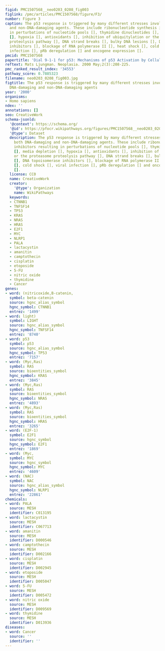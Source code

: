 ```yaml
---
figid: PMC1507568__neo0203_0208_fig003
figlink: /pmc/articles/PMC1507568/figure/F3/
number: Figure 3
caption: The p53 response is triggered by many different stresses involving both DNA-damaging
  and non-DNA-damaging agents. These include ribonucleotide synthesis inhibitors resulting
  in perturbations of nucleotide pools [], thymidine dinucleotides [], media depletion
  [], hypoxia [], antioxidants [], inhibition of ubiquitylation or the proteasome
  proteolysis pathway [], DNA strand breaks [], bulky DNA lesions [], DNA topoisomerase
  inhibitors [], blockage of RNA polymerase II [], heat shock [], cold shock [], viral
  infection [], pRb deregulation [] and oncogene expression [].
pmcid: PMC1507568
papertitle: 'Dial 9-1-1 for p53: Mechanisms of p53 Activation by Cellular Stress.'
reftext: Mats Ljungman. Neoplasia. 2000 May;2(3):208-225.
pmc_ranked_result_index: '34553'
pathway_score: 0.7885323
filename: neo0203_0208_fig003.jpg
figtitle: The p53 response is triggered by many different stresses involving both
  DNA-damaging and non-DNA-damaging agents
year: '2000'
organisms:
- Homo sapiens
ndex: ''
annotations: []
seo: CreativeWork
schema-jsonld:
  '@context': https://schema.org/
  '@id': https://pfocr.wikipathways.org/figures/PMC1507568__neo0203_0208_fig003.html
  '@type': Dataset
  description: The p53 response is triggered by many different stresses involving
    both DNA-damaging and non-DNA-damaging agents. These include ribonucleotide synthesis
    inhibitors resulting in perturbations of nucleotide pools [], thymidine dinucleotides
    [], media depletion [], hypoxia [], antioxidants [], inhibition of ubiquitylation
    or the proteasome proteolysis pathway [], DNA strand breaks [], bulky DNA lesions
    [], DNA topoisomerase inhibitors [], blockage of RNA polymerase II [], heat shock
    [], cold shock [], viral infection [], pRb deregulation [] and oncogene expression
    [].
  license: CC0
  name: CreativeWork
  creator:
    '@type': Organization
    name: WikiPathways
  keywords:
  - CTNNB1
  - TNFSF14
  - TP53
  - KRAS
  - NRAS
  - HRAS
  - E2F1
  - MYC
  - NLRP1
  - PALA
  - lactacystin
  - amanitin
  - camptothecin
  - cisplatin
  - etoposide
  - 5-FU
  - nitric oxide
  - thymidine
  - Cancer
genes:
- word: (nitricoxide,B-catenin,
  symbol: beta-catenin
  source: hgnc_alias_symbol
  hgnc_symbol: CTNNB1
  entrez: '1499'
- word: light)
  symbol: LIGHT
  source: hgnc_alias_symbol
  hgnc_symbol: TNFSF14
  entrez: '8740'
- word: p53
  symbol: p53
  source: hgnc_alias_symbol
  hgnc_symbol: TP53
  entrez: '7157'
- word: (Myc,Ras)
  symbol: RAS
  source: bioentities_symbol
  hgnc_symbol: KRAS
  entrez: '3845'
- word: (Myc,Ras)
  symbol: RAS
  source: bioentities_symbol
  hgnc_symbol: NRAS
  entrez: '4893'
- word: (Myc,Ras)
  symbol: RAS
  source: bioentities_symbol
  hgnc_symbol: HRAS
  entrez: '3265'
- word: (E2F-1)
  symbol: E2F1
  source: hgnc_symbol
  hgnc_symbol: E2F1
  entrez: '1869'
- word: (Myc,
  symbol: MYC
  source: hgnc_symbol
  hgnc_symbol: MYC
  entrez: '4609'
- word: (NAC)
  symbol: NAC
  source: hgnc_alias_symbol
  hgnc_symbol: NLRP1
  entrez: '22861'
chemicals:
- word: PALA
  source: MESH
  identifier: C013195
- word: lactacystin
  source: MESH
  identifier: C067713
- word: amanitin
  source: MESH
  identifier: D000546
- word: camptothecin
  source: MESH
  identifier: D002166
- word: cisplatin
  source: MESH
  identifier: D002945
- word: etoposide
  source: MESH
  identifier: D005047
- word: 5-FU
  source: MESH
  identifier: D005472
- word: nitric oxide
  source: MESH
  identifier: D009569
- word: thymidine
  source: MESH
  identifier: D013936
diseases:
- word: Cancer
  source: ''
  identifier: ''
---
```


